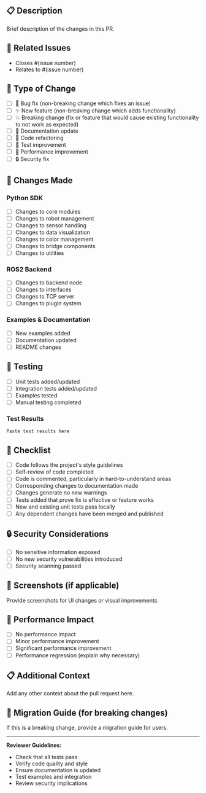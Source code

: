 ## 📋 Description

Brief description of the changes in this PR.

## 🔗 Related Issues

- Closes #(issue number)
- Relates to #(issue number)

## 🧪 Type of Change

- [ ] 🐛 Bug fix (non-breaking change which fixes an issue)
- [ ] ✨ New feature (non-breaking change which adds functionality)
- [ ] 💥 Breaking change (fix or feature that would cause existing functionality to not work as expected)
- [ ] 📝 Documentation update
- [ ] 🔧 Code refactoring
- [ ] 🧪 Test improvement
- [ ] 🚀 Performance improvement
- [ ] 🔒 Security fix

## 🚀 Changes Made

### Python SDK
- [ ] Changes to core modules
- [ ] Changes to robot management
- [ ] Changes to sensor handling
- [ ] Changes to data visualization
- [ ] Changes to color management
- [ ] Changes to bridge components
- [ ] Changes to utilities

### ROS2 Backend
- [ ] Changes to backend node
- [ ] Changes to interfaces
- [ ] Changes to TCP server
- [ ] Changes to plugin system

### Examples & Documentation
- [ ] New examples added
- [ ] Documentation updated
- [ ] README changes

## 🧪 Testing

- [ ] Unit tests added/updated
- [ ] Integration tests added/updated
- [ ] Examples tested
- [ ] Manual testing completed

### Test Results
```
Paste test results here
```

## 📝 Checklist

- [ ] Code follows the project's style guidelines
- [ ] Self-review of code completed
- [ ] Code is commented, particularly in hard-to-understand areas
- [ ] Corresponding changes to documentation made
- [ ] Changes generate no new warnings
- [ ] Tests added that prove fix is effective or feature works
- [ ] New and existing unit tests pass locally
- [ ] Any dependent changes have been merged and published

## 🔒 Security Considerations

- [ ] No sensitive information exposed
- [ ] No new security vulnerabilities introduced
- [ ] Security scanning passed

## 📸 Screenshots (if applicable)

Provide screenshots for UI changes or visual improvements.

## 🎯 Performance Impact

- [ ] No performance impact
- [ ] Minor performance improvement
- [ ] Significant performance improvement
- [ ] Performance regression (explain why necessary)

## 📋 Additional Context

Add any other context about the pull request here.

## 🔄 Migration Guide (for breaking changes)

If this is a breaking change, provide a migration guide for users.

---

**Reviewer Guidelines:**
- Check that all tests pass
- Verify code quality and style
- Ensure documentation is updated
- Test examples and integration
- Review security implications
